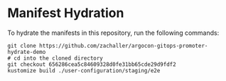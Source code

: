 # Manifest Hydration

To hydrate the manifests in this repository, run the following commands:

```shell
git clone https://github.com/zachaller/argocon-gitops-promoter-hydrate-demo
# cd into the cloned directory
git checkout 656286cea5c84609328d0fe31bb65cde29d9fdf2
kustomize build ./user-configuration/staging/e2e
```
